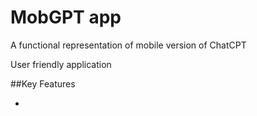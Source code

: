 # MobGPT app

A functional representation of mobile version of ChatCPT 

User friendly application 

##Key Features

*



